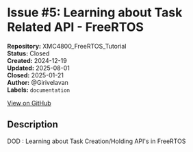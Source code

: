 # Issue #5: Learning about Task Related API - FreeRTOS

**Repository:** XMC4800_FreeRTOS_Tutorial  
**Status:** Closed  
**Created:** 2024-12-19  
**Updated:** 2025-08-01  
**Closed:** 2025-01-21  
**Author:** @Girivelavan  
**Labels:** `documentation`  

[View on GitHub](https://github.com/Simtestlab/XMC4800_FreeRTOS_Tutorial/issues/5)

## Description

DOD : Learning about Task Creation/Holding API's in FreeRTOS